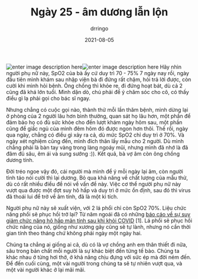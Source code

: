 ﻿---
title: Ngày 25 - âm dương lẫn lộn
date: 2021-08-05
author: drringo
layout: post
---
![enter image description here](http://helen.drbinhthanh.com/data/img/ngay25.jpg)![enter image description here](http://helen.drbinhthanh.com/data/img/ngay25-2.jpg)
Hãy nhìn người phụ nữ này, SpO2 của bà ấy cứ duy trì 70 - 75% 7 ngày nay rồi, ngày đầu tiên mình khám sau nhập viện bà đi đứng rất chậm, hỏi trả lời được, còn cười khi mình hỏi bệnh. Ông chồng thì khỏe re, đi đứng hoạt bát, dù cả 2 cũng đã khá lớn tuổi. Mình dặn dò, chú phải để ý chăm sóc cho cô, có thấy điều gì lạ phải gọi cho bác sĩ ngay.

Nhưng chẳng có cuộc gọi nào, thành thử mỗi lần thăm bệnh, mình dừng lại ở phòng của 2 người lâu hơn bình thường, quan sát họ lâu hơn, một phần để đảm bảo họ có đủ sức khỏe cho đến lượt khám ngày hôm sau, một phần cũng để giấc ngủ của mình đêm hôm đó được ngon hơn thôi. Thế rồi, ngày qua ngày, chẳng có điều gì xảy ra cả, dù mức SpO2 chỉ duy trì ở 70%. Và ngày xét nghiệm cũng đến, mình đích thân lấy mẫu cho 2 người. Dù mình chẳng phải là bàn tay vàng trong làng ngoáy mũi, nhưng mình đã nhớ là đã đâm đủ sâu, êm ái và sung sướng :)). Kết quả, bà vợ âm còn ông chồng dương tính.

Đời tréo ngoe vậy đó, cái người mà mình để ý mỗi ngày lại âm, còn người tỉnh táo nói cười thì lại dương. Bỏ qua khả năng về chất lượng của mẫu thử, dù có rất nhiều điều đề nói về vấn đề này. Việc cơ thể người phụ nữ này vượt qua được một đợt suy hô hấp và duy trì ở mức ổn định, sau đó thì virus đã thoái lui để trở về âm tính, đã là một kì tích.

Người phụ nữ này sẽ xuất viện, với 2 lá phổi chỉ còn SpO2 70%. Liệu chức năng phổi sẽ phục hồi trở lại? Từ năm ngoái đã có những [báo cáo về sự suy giảm chức năng hô hấp mãn tính sau khi khỏi COVID](https://www.hopkinsmedicine.org/health/conditions-and-diseases/coronavirus/what-coronavirus-does-to-the-lungs) [1]. Lá phổi sẽ phục hồi chức năng của nó, giống như xương gãy cũng sẽ tự lành, nhưng nó cần thời gian tính theo tháng chứ không phải ngày một ngày hai.

Chúng ta chẳng ai giống ai cả, dù có là vợ chồng anh em thân thiết đi nữa, sâu trong bản chất mỗi người là sự khác biệt đến từng tế bào. Chúng ta khác nhau ở từng hơi thở, ở khả năng chịu đựng với sức ép mà đời ném đến. Để đến cuối cùng, một vài người trong chúng ta sẽ tự nhiên vượt qua, và một vài người khác ở lại mãi mãi.
